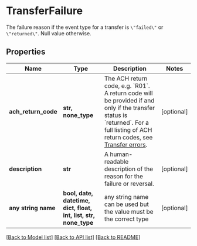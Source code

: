 # TransferFailure

The failure reason if the event type for a transfer is `\"failed\"` or `\"returned\"`. Null value otherwise.

## Properties
Name | Type | Description | Notes
------------ | ------------- | ------------- | -------------
**ach_return_code** | **str, none_type** | The ACH return code, e.g. &#x60;R01&#x60;.  A return code will be provided if and only if the transfer status is &#x60;returned&#x60;. For a full listing of ACH return codes, see [Transfer errors](https://plaid.com/docs/errors/transfer/#ach-return-codes). | [optional] 
**description** | **str** | A human-readable description of the reason for the failure or reversal. | [optional] 
**any string name** | **bool, date, datetime, dict, float, int, list, str, none_type** | any string name can be used but the value must be the correct type | [optional]

[[Back to Model list]](../README.md#documentation-for-models) [[Back to API list]](../README.md#documentation-for-api-endpoints) [[Back to README]](../README.md)


